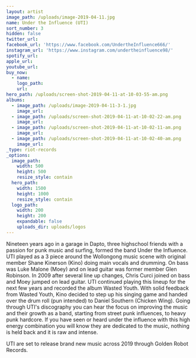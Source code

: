 ```yaml
---
layout: artist
image_path: /uploads/image-2019-04-11.jpg
name: Under the Influence (UTI)
sort_number: 3
hidden: false
twitter_url:
facebook_url: 'https://www.facebook.com/UndertheInfluence666/'
instagram_url: 'https://www.instagram.com/undertheinfluence98/'
spotify_url:
apple_url:
youtube_url:
buy_now:
  - name:
    logo_path:
    url:
hero_path: /uploads/screen-shot-2019-04-11-at-10-03-55-am.png
albums:
  - image_path: /uploads/image-2019-04-11-3-1.jpg
    image_url:
  - image_path: /uploads/screen-shot-2019-04-11-at-10-02-22-am.png
    image_url:
  - image_path: /uploads/screen-shot-2019-04-11-at-10-02-11-am.png
    image_url:
  - image_path: /uploads/screen-shot-2019-04-11-at-10-02-40-am.png
    image_url:
_type: riot-records
_options:
  image_path:
    width: 500
    height: 500
    resize_style: contain
  hero_path:
    width: 1500
    height: 1000
    resize_style: contain
  logo_path:
    width: 200
    height: 200
    expandable: false
    uploads_dir: uploads/logos
---
```


Nineteen years ago in a garage in Dapto, three highschool friends with a passion for punk music and surfing, formed the band Under the Influence. UTI played as a 3 piece around the Wollongong music scene with original member Shane Kinerson (Kino) doing main vocals and drumming. On bass was Luke Malone (Moey) and on lead guitar was former member Glen Robinson. In 2009 after several line up changes, Chris Curci joined on bass and Moey jumped on lead guitar. UTI continued playing this lineup for the next few years and recorded the album Wasted Youth. With solid feedback from Wasted Youth, Kino decided to step up his singing game and handed over the drum roll (pun intended) to Daniel Southern (Chicken Wing). Going through UTI's discography you can hear the focus on improving the music and their growth as a band, starting from street punk influences, to heavy punk hardcore. If you have seen or heard under the influence with this high energy combination you will know they are dedicated to the music, nothing is held back and it is raw and intense.

UTI are set to release brand new music across 2019 through Golden Robot Records.